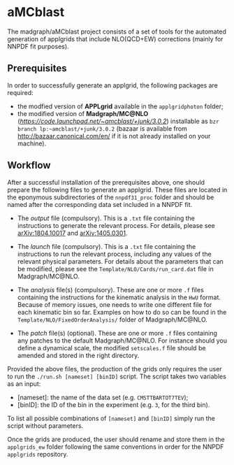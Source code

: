 # aMCblast
The madgraph/aMCblast project consists of a set of tools for the automated
generation of applgrids that include NLO(QCD+EW) corrections (mainly for 
NNPDF fit purposes).

## Prerequisites
In order to successfully generate an applgrid, the following packages are
required:

* the modfied version of **APPLgrid** available in the `applgridphoton` folder;
* the modified version of **Madgraph/MC@NLO** (*https://code.launchpad.net/~amcblast/+junk/3.0.2*) installable as 
`bzr branch lp:~amcblast/+junk/3.0.2` 
(bazaar is available from http://bazaar.canonical.com/en/ if it is not already 
installed on your machine).

## Workflow
After a successful installation of the prerequisites above, one should prepare
the following files to generate an applgrid. These files are located in the
eponymous subdirectories of the `nnpdf31_proc` folder and should be named
after the corresponding data set included in a NNPDF fit.

* The *output* file (compulsory). This is a `.txt` file containing the 
  instructions to generate the relevant process. For details, please see
  [arXiv:1804.10017](http://arxiv.org/abs/arXiv:1804.10017) and 
  [arXiv:1405.0301](http://arxiv.org/abs/arXiv:1405.0301).

* The *launch* file (compulsory). This is a `.txt` file containing the 
  instructions to run the relevant process, including any values of the 
  relevant physical parameters. For details about the parameters that can be
  modified, please see the `Template/NLO/Cards/run_card.dat` file in 
  Madgraph/MC@NLO.

* The *analysis* file(s) (compulsory). These are one or more `.f` files
  containing the instructions for the kinematic analysis in the `HwU` format. 
  Because of memory issues, one needs to write one different file for each 
  kinematic bin so far. Examples on how to do so can be found in the
  `Template/NLO/FixedOrderAnalysis/` folder of Madgraph/MC@NLO.

* The *patch* file(s) (optional). These are one or more `.f` files
  containing any patches to the default Madgraph/MC@NLO. For instance should
  you define a dynamical scale, the modified `setscales.f` file should be 
  amended and stored in the right directory.

Provided the above files, the production of the grids only requires the user to
run the `./run.sh [nameset] [binID]` script. The script takes two variables as 
an input:

* [nameset]: the name of the data set (e.g. `CMSTTBARTOT7TEV`);
* [binID]:   the ID of the bin in the experiment (e.g. `3`, for the third bin).

To list all possible combinations of `[nameset]` and `[binID]` simply run the
script without parameters.

Once the grids are produced, the user should rename and store them in the 
`applgrids_ew` folder following the same conventions in order for the NNPDF
`applgrids` repository.
